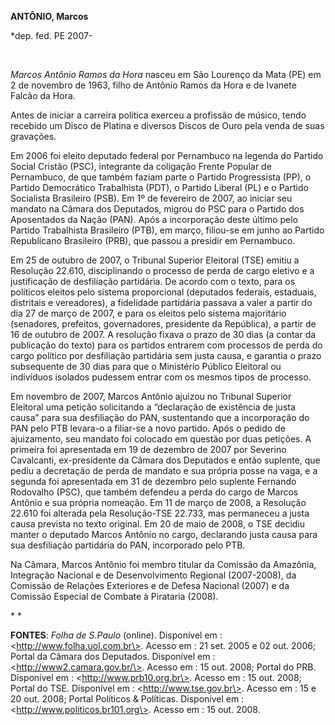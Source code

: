 **ANTÔNIO, Marcos**

\*dep. fed. PE 2007-

 

*Marcos Antônio Ramos da Hora* nasceu em São Lourenço da Mata (PE) em 2
de novembro de 1963, filho de Antônio Ramos da Hora e de Ivanete Falcão
da Hora.

Antes de iniciar a carreira política exerceu a profissão de músico,
tendo recebido um Disco de Platina e diversos Discos de Ouro pela venda
de suas gravações.

Em 2006 foi eleito deputado federal por Pernambuco na legenda do Partido
Social Cristão (PSC), integrante da coligação Frente Popular de
Pernambuco, de que também faziam parte o Partido Progressista (PP), o
Partido Democrático Trabalhista (PDT), o Partido Liberal (PL) e o
Partido Socialista Brasileiro (PSB). Em 1º de fevereiro de 2007, ao
iniciar seu mandato na Câmara dos Deputados, migrou do PSC para o
Partido dos Aposentados da Nação (PAN). Após a incorporação deste último
pelo Partido Trabalhista Brasileiro (PTB), em março, filiou-se em junho
ao Partido Republicano Brasileiro (PRB), que passou a presidir em
Pernambuco.

Em 25 de outubro de 2007, o Tribunal Superior Eleitoral (TSE) emitiu a
Resolução 22.610, disciplinando o processo de perda de cargo eletivo e a
justificação de desfiliação partidária. De acordo com o texto, para os
políticos eleitos pelo sistema proporcional (deputados federais,
estaduais, distritais e vereadores), a fidelidade partidária passava a
valer a partir do dia 27 de março de 2007, e para os eleitos pelo
sistema majoritário (senadores, prefeitos, governadores, presidente da
República), a partir de 16 de outubro de 2007. A resolução fixava o
prazo de 30 dias (a contar da publicação do texto) para os partidos
entrarem com processos de perda do cargo político por desfiliação
partidária sem justa causa, e garantia o prazo subsequente de 30 dias
para que o Ministério Público Eleitoral ou indivíduos isolados pudessem
entrar com os mesmos tipos de processo.

Em novembro de 2007, Marcos Antônio ajuizou no Tribunal Superior
Eleitoral uma petição solicitando a “declaração de existência de justa
causa” para sua desfiliação do PAN, sustentando que a incorporação do
PAN pelo PTB levara-o a filiar-se a novo partido. Após o pedido de
ajuizamento, seu mandato foi colocado em questão por duas petições. A
primeira foi apresentada em 19 de dezembro de 2007 por Severino
Cavalcanti, ex-presidente da Câmara dos Deputados e então suplente, que
pediu a decretação de perda de mandato e sua própria posse na vaga, e a
segunda foi apresentada em 31 de dezembro pelo suplente Fernando
Rodovalho (PSC), que também defendeu a perda do cargo de Marcos Antônio
e sua própria nomeação. Em 11 de março de 2008, a Resolução 22.610 foi
alterada pela Resolução-TSE 22.733, mas permaneceu a justa causa
prevista no texto original. Em 20 de maio de 2008, o TSE decidiu manter
o deputado Marcos Antônio no cargo, declarando justa causa para sua
desfiliação partidária do PAN, incorporado pelo PTB.

Na Câmara, Marcos Antônio foi membro titular da Comissão da Amazônia,
Integração Nacional e de Desenvolvimento Regional (2007-2008), da
Comissão de Relações Exteriores e de Defesa Nacional (2007) e da
Comissão Especial de Combate à Pirataria (2008).

* *

**FONTES**: *Folha de S.Paulo* (online). Disponível em :
\<http://www.folha.uol.com.br\>. Acesso em : 21 set. 2005 e 02 out.
2006; Portal da Câmara dos Deputados. Disponível em :
\<http://www2.camara.gov.br/\>. Acesso em : 15 out. 2008; Portal do PRB.
Disponível em : \<http://www.prb10.org.br\>. Acesso em : 15 out. 2008;
Portal do TSE. Disponível em : \<http://www.tse.gov.br\>. Acesso em : 15
e 20 out. 2008; Portal Políticos & Políticas. Disponível em :
\<http://www.politicos.br101.org\>. Acesso em : 15 out. 2008.

 
